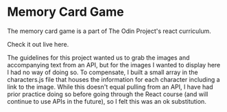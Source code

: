 # Memory Card Game

The memory card game is a part of The Odin Project's react curriculum.

Check it out live here.

The guidelines for this project wanted us to grab the images and accompanying text from an API, but for the images I wanted to display here I had no way of doing so. To compensate, I built a small array in the characters.js file that houses the information for each character including a link to the image. While this doesn't equal pulling from an API, I have had prior practice doing so before going through the React course (and will continue to use APIs in the future), so I felt this was an ok substitution.